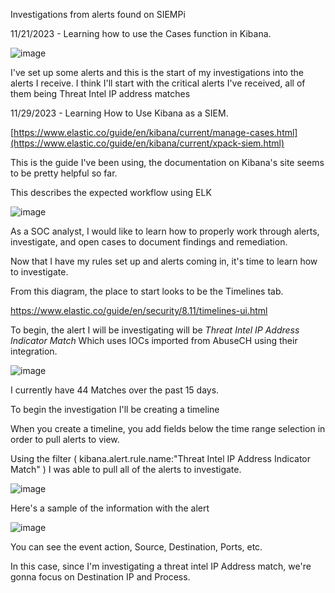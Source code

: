 Investigations from alerts found on SIEMPi





11/21/2023 - Learning how to use the Cases function in Kibana. 

![image](https://github.com/bananagav/SIEMPi/assets/117794258/3a5bf0a8-3802-4d0f-8ffc-1a4f3d7f4cf0)

I've set up some alerts and this is the start of my investigations into the alerts I receive. I think I'll start with the critical alerts I've received, all of them being Threat Intel IP address matches

11/29/2023 - Learning How to Use Kibana as a SIEM.

[https://www.elastic.co/guide/en/kibana/current/manage-cases.html](https://www.elastic.co/guide/en/kibana/current/xpack-siem.html)

This is the guide I've been using, the documentation on Kibana's site seems to be pretty helpful so far. 

This describes the expected workflow using ELK

![image](https://github.com/bananagav/SIEMPi/assets/117794258/95d548f3-1a22-43d9-9140-2ac91f7807c3)

As a SOC analyst, I would like to learn how to properly work through alerts, investigate, and open cases to document findings and remediation.


Now that I have my rules set up and alerts coming in, it's time to learn how to investigate. 

From this diagram, the place to start looks to be the Timelines tab.

https://www.elastic.co/guide/en/security/8.11/timelines-ui.html

To begin, the alert I will be investigating will be *Threat Intel IP Address Indicator Match* Which uses IOCs imported from AbuseCH using their integration. 

![image](https://github.com/bananagav/SIEMPi/assets/117794258/4391e799-33ae-427e-8ef2-ba61ae4ab07b)

I currently have 44 Matches over the past 15 days. 


To begin the investigation I'll be creating a timeline

When you create a timeline, you add fields below the time range selection in order to pull alerts to view. 

Using the filter ( kibana.alert.rule.name:"Threat Intel IP Address Indicator Match" ) I was able to pull all of the alerts to investigate. 

![image](https://github.com/bananagav/SIEMPi/assets/117794258/050e7eb8-dd0d-478b-9409-ea3a5a150140)

Here's a sample of the information with the alert

![image](https://github.com/bananagav/SIEMPi/assets/117794258/42bbd67d-b6d4-4efa-b877-cac88c30658f)

You can see the event action, Source, Destination, Ports, etc. 

In this case, since I'm investigating a threat intel IP Address match, we're gonna focus on Destination IP and Process. 






